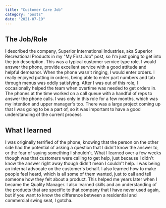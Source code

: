 ```yaml
---
title: "Customer Care Job"
category: "posts"
date: "2021-07-19"
---
```


## The Job/Role

I described the company, Superior International Industries, aka Superior Recreational Products in my "My First Job" post, so I'm just going to get into the job description. This was a typical customer service type role. I would answer the phone, provide excellent service with a good attitude and helpful demeanor. When the phone wasn't ringing, I would enter orders. I really enjoyed putting in orders, being able to enter part numbers and tab through menus was oddly satisfying. After I was out of this role, I occasionally helped the team when overtime was needed to get orders in. The phones at the time worked on a call queue with a handful of reps to answer the phone calls. I was only in this role for a few months, which was my intention and upper manager's too. There was a large project coming up that I was going to be a part of, so it was important to have a good understanding of the current process

## What I learned

I was originally terrified of the phone, knowing that the person on the other side had the potential of asking a question that I didn't know the answer to, or the fear of saying something I shouldn't. What I learned over a few weeks though was that customers were calling to get help, just because I didn't know the answer right away though didn't mean I couldn't help. I was being an internal advocate on the customer's behalf. I also learned how to make people feel heard, which is all some of them wanted, just to call and tell someone how they felt about a product. This helped me years later when I became the Quality Manager. I also learned skills and an understanding of the products that are specific to that company that I have never used again, but if you want to know the difference between a residential and commercial swing seat, I gotcha. 